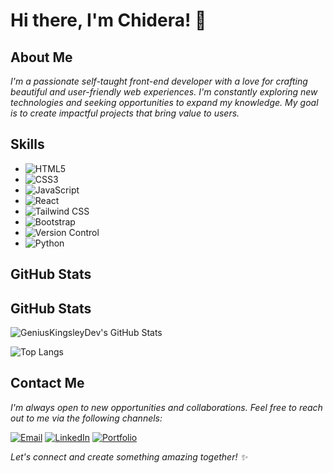 # <b>Hi there, I'm Chidera! 👋</b>

## About Me

<em>I'm a passionate self-taught front-end developer with a love for crafting beautiful and user-friendly web experiences. I'm constantly exploring new technologies and seeking opportunities to expand my knowledge. My goal is to create impactful projects that bring value to users.</em>

## Skills

- ![HTML5](https://img.shields.io/badge/HTML5-E34F26?style=for-the-badge&logo=html5&logoColor=white)
- ![CSS3](https://img.shields.io/badge/CSS3-1572B6?style=for-the-badge&logo=css3&logoColor=white)
- ![JavaScript](https://img.shields.io/badge/JavaScript-F7DF1E?style=for-the-badge&logo=javascript&logoColor=black)
- ![React](https://img.shields.io/badge/React-61DAFB?style=for-the-badge&logo=react&logoColor=black)
- ![Tailwind CSS](https://img.shields.io/badge/Tailwind%20CSS-38B2AC?style=for-the-badge&logo=tailwind-css&logoColor=white)
- ![Bootstrap](https://img.shields.io/badge/Bootstrap-563D7C?style=for-the-badge&logo=bootstrap&logoColor=white)
- ![Version Control](https://img.shields.io/badge/Version%20Control-F05032?style=for-the-badge&logo=git&logoColor=white)
- ![Python](https://img.shields.io/badge/Python-3776AB?style=for-the-badge&logo=python&logoColor=white)

## GitHub Stats

## GitHub Stats

![GeniusKingsleyDev's GitHub Stats](https://github-readme-stats.vercel.app/api?username=geniuskingsleydev&show_icons=true&theme=radical)

![Top Langs](https://github-readme-stats.vercel.app/api/top-langs/?username=geniuskingsleydev&layout=compact&theme=radical)

## Contact Me

<em>I'm always open to new opportunities and collaborations. Feel free to reach out to me via the following channels:</em>

[![Email](https://img.shields.io/badge/Email-FF0000?style=for-the-badge&logo=mail.ru&logoColor=white)](mailto:contact@geniuskingsley.dev)
[![LinkedIn](https://img.shields.io/badge/LinkedIn-0077B5?style=for-the-badge&logo=linkedin&logoColor=white)](https://www.linkedin.com/in/zer0szn)
[![Portfolio](https://img.shields.io/badge/Portfolio-000000?style=for-the-badge&logo=react&logoColor=white)](https://geniuskingsley.dev)

<em>Let's connect and create something amazing together! ✨
</em>
